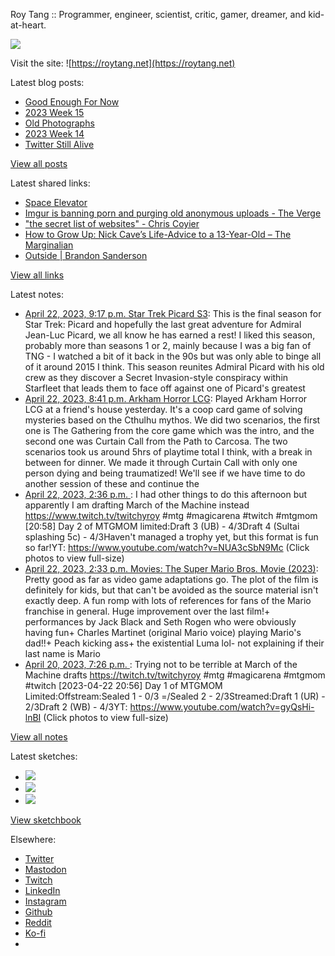 Roy Tang :: Programmer, engineer, scientist, critic, gamer, dreamer, and kid-at-heart.

![](https://roytang.net/static/img/profile.jpg)

Visit the site: ![https://roytang.net](https://roytang.net)

Latest blog posts:

- [Good Enough For Now](https://roytang.net/2023/04/good-enough/)
- [2023 Week 15](https://roytang.net/2023/04/2023-week-15/)
- [Old Photographs](https://roytang.net/2023/04/old-photographs/)
- [2023 Week 14](https://roytang.net/2023/04/2023-week-14/)
- [Twitter Still Alive](https://roytang.net/2023/04/twitter-still-alive/)

[View all posts](https://roytang.net/blog)

Latest shared links:

- [Space Elevator](https://roytang.net/2023/04/f07eba4251afd6de947146bdce835766/)
- [Imgur is banning porn and purging old anonymous uploads - The Verge](https://roytang.net/2023/04/4409b39ac3748f18bd9d91fa728ad2f2/)
- [&quot;the secret list of websites&quot; - Chris Coyier](https://roytang.net/2023/04/fa7c9091e21128f2ae33239a026b2c36/)
- [How to Grow Up: Nick Cave’s Life-Advice to a 13-Year-Old – The Marginalian](https://roytang.net/2023/04/d197cab138a69328ad2708399bf6a108/)
- [Outside | Brandon Sanderson](https://roytang.net/2023/04/4ea237e38e959deef116b86844edf925/)

[View all links](https://roytang.net/links)

Latest notes:

- [April 22, 2023, 9:17 p.m. Star Trek Picard S3](https://roytang.net/2023/04/picard-s3/): This is the final season for Star Trek: Picard and hopefully the last great adventure for Admiral Jean-Luc Picard, we all know he has earned a rest! I liked this season, probably more than seasons 1 or 2, mainly because I was a big fan of TNG - I watched a bit of it back in the 90s but was only able to binge all of it around 2015 I think. This season reunites Admiral Picard with his old crew as they discover a Secret Invasion-style conspiracy within Starfleet that leads them to face off against one of Picard&#x27;s greatest
- [April 22, 2023, 8:41 p.m. Arkham Horror LCG](https://roytang.net/2023/04/arkham-horror-lcg/): Played Arkham Horror LCG at a friend&#x27;s house yesterday. It&#x27;s a coop card game of solving mysteries based on the Cthulhu mythos. We did two scenarios, the first one is The Gathering from the core game which was the intro, and the second one was Curtain Call from the Path to Carcosa. The two scenarios took us around 5hrs of playtime total I think, with a break in between for dinner. We made it through Curtain Call with only one person dying and being traumatized! We&#x27;ll see if we have time to do another session of these and continue the
- [April 22, 2023, 2:36 p.m. ](https://roytang.net/2023/04/4af5a6f7a16d50867b67fea8e2c2c606/): I had other things to do this afternoon but apparently I am drafting March of the Machine instead https://www.twitch.tv/twitchyroy #mtg #magicarena #twitch #mtgmom [20:58] Day 2 of MTGMOM limited:Draft 3 (UB) - 4/3Draft 4 (Sultai splashing 5c) - 4/3Haven&#x27;t managed a trophy yet, but this format is fun so far!YT: https://www.youtube.com/watch?v=NUA3cSbN9Mc (Click photos to view full-size)
- [April 22, 2023, 2:33 p.m. Movies: The Super Mario Bros. Movie (2023)](https://roytang.net/2023/04/the-super-mario-bros-movie-2023/): Pretty good as far as video game adaptations go. The plot of the film is definitely for kids, but that can&#x27;t be avoided as the source material isn&#x27;t exactly deep. A fun romp with lots of references for fans of the Mario franchise in general. Huge improvement over the last film!+ performances by Jack Black and Seth Rogen who were obviously having fun+ Charles Martinet (original Mario voice) playing Mario&#x27;s dad!!+ Peach kicking ass+ the existential Luma lol- not explaining if their last name is Mario
- [April 20, 2023, 7:26 p.m. ](https://roytang.net/2023/04/66f29ac609a45a54c0404cc238c34b3a/): Trying not to be terrible at March of the Machine drafts https://twitch.tv/twitchyroy #mtg #magicarena #mtgmom #twitch [2023-04-22 20:56] Day 1 of MTGMOM Limited:Offstream:Sealed 1 - 0/3 =/Sealed 2 - 2/3Streamed:Draft 1 (UR) - 2/3Draft 2 (WB) - 4/3YT: https://www.youtube.com/watch?v=gyQsHi-lnBI (Click photos to view full-size)

[View all notes](https://roytang.net/notes)

Latest sketches:


- ![](https://roytang.net/media/cache/3c/da/3cda657c471879c3cfa81b898b810cd6.jpg)
- ![](https://roytang.net/media/cache/a2/60/a260eacc913ee7c542024b154923702f.jpg)
- ![](https://roytang.net/media/cache/e0/88/e0888b7f7a1e342aba8cced2a0784cc4.jpg)

[View sketchbook](https://roytang.net/albums/sketchbook)


Elsewhere:

- [Twitter](https://twitter.com/roytang)
- [Mastodon](https://indieweb.social/@roytang)
- [Twitch](https://twitch.tv/twitchyroy)
- [LinkedIn](https://www.linkedin.com/in/roytang)
- [Instagram](https://instagram.com/roytang0400)
- [Github](https://github.com/roytang)
- [Reddit](https://reddit.com/u/hungryroy)
- [Ko-fi](https://ko-fi.com/roytang)
- [](mailto:hello@roytang.net)
